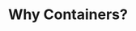 ---
title: "Why Containers?"
description: "This section introduces the concept of containers, their benefits, and why they are essential in modern application development and deployment."
banner: "/images/learning-path/kubernetes-icon.svg"
weight: 1
---
